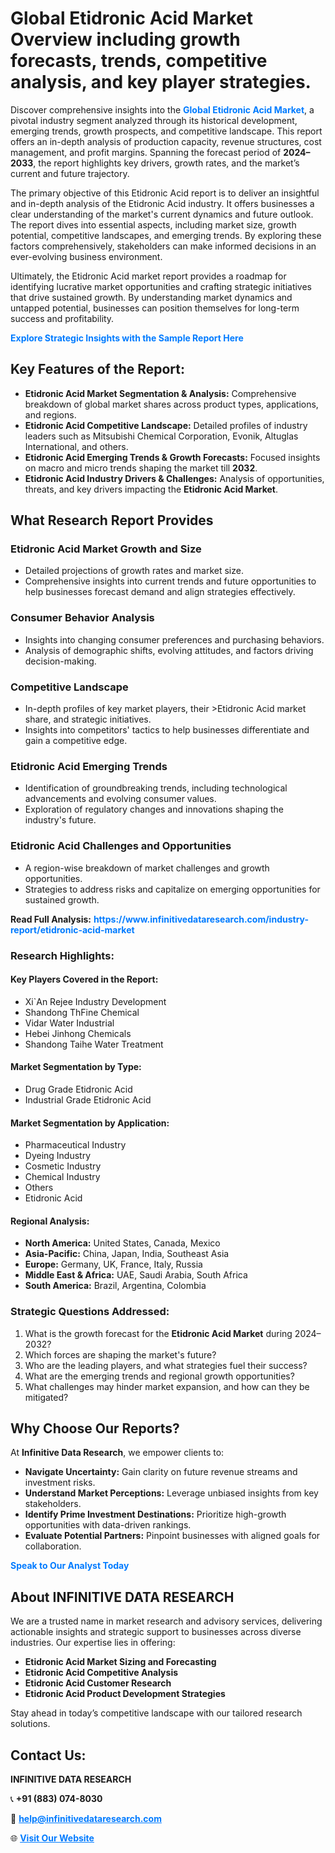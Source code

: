 <h1>Global Etidronic Acid Market Overview including growth forecasts, trends, competitive analysis, and key player strategies.</h1>
<p>
Discover comprehensive insights into the 
<a href="https://www.infinitivedataresearch.com/industry-report/etidronic-acid-market" rel="dofollow" style="color: #007BFF; text-decoration: none;"><strong>Global Etidronic Acid Market</strong></a>, a pivotal industry segment analyzed through its historical development, emerging trends, growth prospects, and competitive landscape. This report offers an in-depth analysis of production capacity, revenue structures, cost management, and profit margins. Spanning the forecast period of <strong>2024–2033</strong>, the report highlights key drivers, growth rates, and the market’s current and future trajectory.
</p>
<p>
The primary objective of this Etidronic Acid report is to deliver an insightful and in-depth analysis of the Etidronic Acid industry. It offers businesses a clear understanding of the market's current dynamics and future outlook. The report dives into essential aspects, including market size, growth potential, competitive landscapes, and emerging trends. By exploring these factors comprehensively, stakeholders can make informed decisions in an ever-evolving business environment.
</p>
<p>
Ultimately, the Etidronic Acid market report provides a roadmap for identifying lucrative market opportunities and crafting strategic initiatives that drive sustained growth. By understanding market dynamics and untapped potential, businesses can position themselves for long-term success and profitability.
</p>
<p>
<a href="https://www.infinitivedataresearch.com/request-sample/reportId=102221" style="color: #007BFF; text-decoration: none;"><strong>Explore Strategic Insights with the Sample Report Here</strong></a>
</p>

<h2>Key Features of the Report:</h2>
<ul>
<li><strong>Etidronic Acid Market Segmentation & Analysis:</strong> Comprehensive breakdown of global market shares across product types, applications, and regions.</li>
<li><strong>Etidronic Acid Competitive Landscape:</strong> Detailed profiles of industry leaders such as Mitsubishi Chemical Corporation, Evonik, Altuglas International, and others.</li>
<li><strong>Etidronic Acid Emerging Trends & Growth Forecasts:</strong> Focused insights on macro and micro trends shaping the market till <strong>2032</strong>.</li>
<li><strong>Etidronic Acid Industry Drivers & Challenges:</strong> Analysis of opportunities, threats, and key drivers impacting the <strong>Etidronic Acid Market</strong>.</li>
</ul>

<h2>What Research Report Provides</h2>
<h3>Etidronic Acid Market Growth and Size</h3>
<ul>
<li>Detailed projections of growth rates and market size.</li>
<li>Comprehensive insights into current trends and future opportunities to help businesses forecast demand and align strategies effectively.</li>
</ul>

<h3>Consumer Behavior Analysis</h3>
<ul>
<li>Insights into changing consumer preferences and purchasing behaviors.</li>
<li>Analysis of demographic shifts, evolving attitudes, and factors driving decision-making.</li>
</ul>

<h3>Competitive Landscape</h3>
<ul>
<li>In-depth profiles of key market players, their >Etidronic Acid market share, and strategic initiatives.</li>
<li>Insights into competitors' tactics to help businesses differentiate and gain a competitive edge.</li>
</ul>

<h3>Etidronic Acid Emerging Trends</h3>
<ul>
<li>Identification of groundbreaking trends, including technological advancements and evolving consumer values.</li>
<li>Exploration of regulatory changes and innovations shaping the industry's future.</li>
</ul>

<h3>Etidronic Acid Challenges and Opportunities</h3>
<ul>
<li>A region-wise breakdown of market challenges and growth opportunities.</li>
<li>Strategies to address risks and capitalize on emerging opportunities for sustained growth.</li>
</ul>
<p><strong>Read Full Analysis:</strong> <a href="https://www.infinitivedataresearch.com/industry-report/etidronic-acid-market" rel="dofollow" style="color: #007BFF; text-decoration: none;"><strong>https://www.infinitivedataresearch.com/industry-report/etidronic-acid-market</strong></a></p>
<h3>Research Highlights:</h3>
<h4>Key Players Covered in the Report:</h4>
<ul><li>Xi`An Rejee Industry Development</li><li>Shandong ThFine Chemical</li><li>Vidar Water Industrial</li><li>Hebei Jinhong Chemicals</li><li>Shandong Taihe Water Treatment</li></ul>
<h4>Market Segmentation by Type:</h4>
<ul><li>Drug Grade Etidronic Acid</li><li>Industrial Grade Etidronic Acid</li></ul>
<h4>Market Segmentation by Application:</h4>
<ul><li>Pharmaceutical Industry</li><li>Dyeing Industry</li><li>Cosmetic Industry</li><li>Chemical Industry</li><li>Others</li><li>Etidronic Acid</li></ul>

<h4>Regional Analysis:</h4>
<ul>
<li><strong>North America:</strong> United States, Canada, Mexico</li>
<li><strong>Asia-Pacific:</strong> China, Japan, India, Southeast Asia</li>
<li><strong>Europe:</strong> Germany, UK, France, Italy, Russia</li>
<li><strong>Middle East & Africa:</strong> UAE, Saudi Arabia, South Africa</li>
<li><strong>South America:</strong> Brazil, Argentina, Colombia</li>
</ul>

<h3>Strategic Questions Addressed:</h3>
<ol>
<li>What is the growth forecast for the <strong>Etidronic Acid Market</strong> during 2024–2032?</li>
<li>Which forces are shaping the market's future?</li>
<li>Who are the leading players, and what strategies fuel their success?</li>
<li>What are the emerging trends and regional growth opportunities?</li>
<li>What challenges may hinder market expansion, and how can they be mitigated?</li>
</ol>

<h2>Why Choose Our Reports?</h2>
<p>At <strong>Infinitive Data Research</strong>, we empower clients to:</p>
<ul>
<li><strong>Navigate Uncertainty:</strong> Gain clarity on future revenue streams and investment risks.</li>
<li><strong>Understand Market Perceptions:</strong> Leverage unbiased insights from key stakeholders.</li>
<li><strong>Identify Prime Investment Destinations:</strong> Prioritize high-growth opportunities with data-driven rankings.</li>
<li><strong>Evaluate Potential Partners:</strong> Pinpoint businesses with aligned goals for collaboration.</li>
</ul>
<p><a href="https://www.infinitivedataresearch.com/industry-report/etidronic-acid-market" rel="dofollow" style="color: #007BFF; text-decoration: none;"><strong>Speak to Our Analyst Today</strong></a></p>

<h2>About INFINITIVE DATA RESEARCH</h2>
<p>We are a trusted name in market research and advisory services, delivering actionable insights and strategic support to businesses across diverse industries. Our expertise lies in offering:</p>
<ul>
<li><strong>Etidronic Acid Market Sizing and Forecasting</strong></li>
<li><strong>Etidronic Acid Competitive Analysis</strong></li>
<li><strong>Etidronic Acid Customer Research</strong></li>
<li><strong>Etidronic Acid Product Development Strategies</strong></li>
</ul>
<p>Stay ahead in today’s competitive landscape with our tailored research solutions.</p>

<h2>Contact Us:</h2>
<p><strong>INFINITIVE DATA RESEARCH</strong></p>
<p>📞 <strong>+91 (883) 074-8030</strong></p>
<p>📧 <strong><a href="mailto:help@infinitivedataresearch.com" style="color: #007BFF;">help@infinitivedataresearch.com</a></strong></p>
<p>🌐 <strong><a href="https://www.infinitivedataresearch.com" rel="dofollow" style="color: #007BFF;">Visit Our Website</a></strong></p>